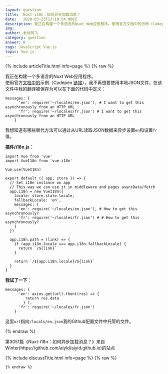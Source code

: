 ```yaml
---
layout: question
title:  Nuxt-i18n：如何异步加载消息？
date:   2020-03-23T13:10:54.000Z
description: 我正在构建一个多语言的Nuxt Web应用程序。使用官方文档中的示例（Codepen 链接），我不再想要使用本地JSON文件，在该文件中我的翻译被保存为...
img: 
author: 老丝阿飞
category: question
answer: 0
tags: JavaScript Vue.js
topic: Vue.js
---
```

<div class="article-root">
  <div class="article">
    {% include articleTitle.html info=page %}
    {% raw %}
    <div class="article-content"><p><font style="vertical-align: inherit;"><font style="vertical-align: inherit;">我正在构建一个多语言的Nuxt Web应用程序。</font></font><br><font style="vertical-align: inherit;"><font style="vertical-align: inherit;">
使用官方</font></font><a href="https://nuxtjs.org/examples/i18n/" rel="nofollow noreferrer"><font style="vertical-align: inherit;"><font style="vertical-align: inherit;">文档中的</font></font></a><font style="vertical-align: inherit;"><font style="vertical-align: inherit;">示例</font><font style="vertical-align: inherit;">（Codepen </font></font><a href="https://codesandbox.io/s/github/nuxt/nuxt.js/tree/dev/examples/i18n?from-embed" rel="nofollow noreferrer"><font style="vertical-align: inherit;"><font style="vertical-align: inherit;">链接</font></font></a><font style="vertical-align: inherit;"><font style="vertical-align: inherit;">），我不再想要使用本地JSON文件，在该文件中我的翻译被保存为可以在下面的代码中定义：</font></font></p>

<pre><code>messages: {<font></font>
      'en': require('~/locales/en.json'), # I want to get this asynchronously from an HTTP URL<font></font>
      'fr': require('~/locales/fr.json') # I want to get this asynchronously from an HTTP URL<font></font>
    }<font></font>
</code></pre>

<p><font style="vertical-align: inherit;"><font style="vertical-align: inherit;">我想知道有哪些替代方法可以</font><font style="vertical-align: inherit;">通过从URL读取JSON数据来</font><font style="vertical-align: inherit;">异步设置</font></font><code>en</code><font style="vertical-align: inherit;"><font style="vertical-align: inherit;">和</font><font style="vertical-align: inherit;">设置</font></font><code>fr</code><font style="vertical-align: inherit;"><font style="vertical-align: inherit;">值。</font></font></p>

<p><strong><font style="vertical-align: inherit;"><font style="vertical-align: inherit;">插件/i18n.js：</font></font></strong></p>

<pre><code>import Vue from 'vue'<font></font>
import VueI18n from 'vue-i18n'<font></font>
<font></font>
Vue.use(VueI18n)<font></font>
<font></font>
export default ({ app, store }) =&gt; {<font></font>
  // Set i18n instance on app<font></font>
  // This way we can use it in middleware and pages asyncData/fetch<font></font>
  app.i18n = new VueI18n({<font></font>
    locale: store.state.locale,<font></font>
    fallbackLocale: 'en',<font></font>
    messages: {<font></font>
      'en': require('~/locales/en.json'), # How to get this asynchronously?<font></font>
      'fr': require('~/locales/fr.json') # # How to get this asynchronously?<font></font>
    }<font></font>
  })<font></font>
<font></font>
  app.i18n.path = (link) =&gt; {<font></font>
    if (app.i18n.locale === app.i18n.fallbackLocale) {<font></font>
      return `/${link}`<font></font>
    }<font></font>
<font></font>
    return `/${app.i18n.locale}/${link}`<font></font>
  }<font></font>
}<font></font>
</code></pre>

<p><strong><font style="vertical-align: inherit;"><font style="vertical-align: inherit;">我试了一下</font></font></strong><font style="vertical-align: inherit;"><font style="vertical-align: inherit;">：</font></font></p>

<pre><code>messages: {<font></font>
      'en': axios.get(url).then((res) =&gt; {        <font></font>
         return res.data<font></font>
        } ),<font></font>
      'fr': require('~/locales/fr.json')<font></font>
    }<font></font>
</code></pre>

<p><font style="vertical-align: inherit;"><font style="vertical-align: inherit;">这里</font></font><code>url</code><font style="vertical-align: inherit;"><font style="vertical-align: inherit;">指向</font></font><code>/locals/en.json</code><font style="vertical-align: inherit;"><font style="vertical-align: inherit;">我的Github配置文件中托管的文件。</font></font></p></div>
    {% endraw %}
  </div>
  <p class="winter_mark">第3051篇《Nuxt-i18n：如何异步加载消息？》来自Winter(https://github.com/aiyld/aiyld.github.io)的站点</p>
  <div class="discuss-wrapper">
    {% include discussTitle.html info=page %}
    {% raw %}
    
    {% endraw %}
  </div>
<div>
